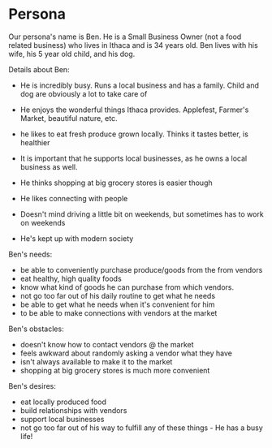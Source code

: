 # Persona

Our persona's name is Ben.  He is a Small Business Owner (not a food related business) who lives in Ithaca and is 34 years old.  Ben lives with his wife, his 5 year old child, and his dog.

Details about Ben:

- He is incredibly busy.  Runs a local business and has a family. Child and dog are obviously a lot to take care of

- He enjoys the wonderful things Ithaca provides.  Applefest, Farmer's Market, beautiful nature, etc.

- he likes to eat fresh produce grown locally.  Thinks it tastes better, is healthier

- It is important that he supports local businesses, as he owns a local business as well.

- He thinks shopping at big grocery stores is easier though

- He likes connecting with people

- Doesn't mind driving a little bit on weekends, but sometimes has to work on weekends

- He's kept up with modern society

Ben's needs:

- be able to conveniently purchase produce/goods from the from vendors
- eat healthy, high quality foods
- know what kind of goods he can purchase from which vendors.
- not go too far out of his daily routine to get what he needs
- be able to get what he needs when it's convenient for him
- to be able to make connections with vendors at the market

Ben's obstacles:
- doesn't know how to contact vendors @ the market
- feels awkward about randomly asking a vendor what they have
- isn't always available to make it to the market
- shopping at big grocery stores is much more convenient

Ben's desires:
- eat locally produced food
- build relationships with vendors
- support local businesses
- not go too far out of his way to fulfill any of these things - He has a busy life!